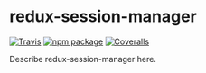 # redux-session-manager

[![Travis][build-badge]][build]
[![npm package][npm-badge]][npm]
[![Coveralls][coveralls-badge]][coveralls]

Describe redux-session-manager here.

[build-badge]: https://img.shields.io/travis/ssilve1989/redux-session-manager/master.png?style=flat-square
[build]: https://travis-ci.org/ssilve1989/redux-session-manager

[npm-badge]: https://img.shields.io/npm/v/redux-session-manager.png?style=flat-square
[npm]: https://www.npmjs.org/package/redux-session-manager

[coveralls-badge]: https://img.shields.io/coveralls/ssilve1989/redux-session-manager/master.png?style=flat-square
[coveralls]: https://coveralls.io/github/ssilve1989/redux-session-manager
